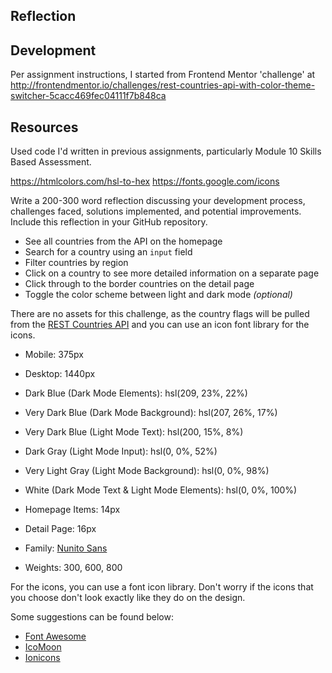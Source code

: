 ## Reflection

## Development

Per assignment instructions, I started from Frontend Mentor 'challenge' at http://frontendmentor.io/challenges/rest-countries-api-with-color-theme-switcher-5cacc469fec04111f7b848ca

## Resources

Used code I'd written in previous assignments, particularly Module 10 Skills Based Assessment.

https://htmlcolors.com/hsl-to-hex
https://fonts.google.com/icons


Write a 200-300 word reflection discussing your development process, challenges faced, solutions implemented, and potential improvements.
Include this reflection in your GitHub repository.

- See all countries from the API on the homepage
- Search for a country using an `input` field
- Filter countries by region
- Click on a country to see more detailed information on a separate page
- Click through to the border countries on the detail page
- Toggle the color scheme between light and dark mode *(optional)*

There are no assets for this challenge, as the country flags will be pulled from the [REST Countries API](https://restcountries.com) and you can use an icon font library for the icons.


- Mobile: 375px
- Desktop: 1440px

- Dark Blue (Dark Mode Elements): hsl(209, 23%, 22%)
- Very Dark Blue (Dark Mode Background): hsl(207, 26%, 17%)
- Very Dark Blue (Light Mode Text): hsl(200, 15%, 8%)
- Dark Gray (Light Mode Input): hsl(0, 0%, 52%)
- Very Light Gray (Light Mode Background): hsl(0, 0%, 98%)
- White (Dark Mode Text & Light Mode Elements): hsl(0, 0%, 100%)

- Homepage Items: 14px
- Detail Page: 16px 

- Family: [Nunito Sans](https://fonts.google.com/specimen/Nunito+Sans)
- Weights: 300, 600, 800

For the icons, you can use a font icon library. Don't worry if the icons that you choose don't look exactly like they do on the design.

Some suggestions can be found below:

- [Font Awesome](https://fontawesome.com)
- [IcoMoon](https://icomoon.io)
- [Ionicons](https://ionicons.com)